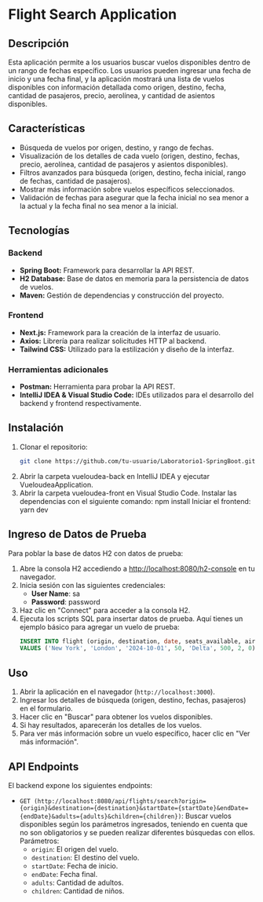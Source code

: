 # Flight Search Application

## Descripción

Esta aplicación permite a los usuarios buscar vuelos disponibles dentro de un rango de fechas específico. Los usuarios pueden ingresar una fecha de inicio y una fecha final, y la aplicación mostrará una lista de vuelos disponibles con información detallada como origen, destino, fecha, cantidad de pasajeros, precio, aerolínea, y cantidad de asientos disponibles.

## Características

- Búsqueda de vuelos por origen, destino, y rango de fechas.
- Visualización de los detalles de cada vuelo (origen, destino, fechas, precio, aerolínea, cantidad de pasajeros y asientos disponibles).
- Filtros avanzados para búsqueda (origen, destino, fecha inicial, rango de fechas, cantidad de pasajeros).
- Mostrar más información sobre vuelos específicos seleccionados.
- Validación de fechas para asegurar que la fecha inicial no sea menor a la actual y la fecha final no sea menor a la inicial.

## Tecnologías

### Backend
- **Spring Boot:** Framework para desarrollar la API REST.
- **H2 Database:** Base de datos en memoria para la persistencia de datos de vuelos.
- **Maven:** Gestión de dependencias y construcción del proyecto.

### Frontend
- **Next.js:** Framework para la creación de la interfaz de usuario.
- **Axios:** Librería para realizar solicitudes HTTP al backend.
- **Tailwind CSS:** Utilizado para la estilización y diseño de la interfaz.

### Herramientas adicionales
- **Postman:** Herramienta para probar la API REST.
- **IntelliJ IDEA & Visual Studio Code:** IDEs utilizados para el desarrollo del backend y frontend respectivamente.

## Instalación

1. Clonar el repositorio:
   ```bash
   git clone https://github.com/tu-usuario/Laboratorio1-SpringBoot.git
3. Abrir la carpeta vueloudea-back en IntelliJ IDEA y ejecutar VueloudeaApplication.
4. Abrir la carpeta vueloudea-front en Visual Studio Code. Instalar las dependencias con el siguiente comando:
   npm install
   Iniciar el frontend:
   yarn dev

## Ingreso de Datos de Prueba

Para poblar la base de datos H2 con datos de prueba:

1. Abre la consola H2 accediendo a [http://localhost:8080/h2-console](http://localhost:8080/h2-console) en tu navegador.
2. Inicia sesión con las siguientes credenciales:
   - **User Name**: sa
   - **Password**: password
3. Haz clic en "Connect" para acceder a la consola H2.
4. Ejecuta los scripts SQL para insertar datos de prueba. Aquí tienes un ejemplo básico para agregar un vuelo de prueba:
   ```sql
   INSERT INTO flight (origin, destination, date, seats_available, airline, price, adults, children)
   VALUES ('New York', 'London', '2024-10-01', 50, 'Delta', 500, 2, 0);

## Uso

1. Abrir la aplicación en el navegador (`http://localhost:3000`).
2. Ingresar los detalles de búsqueda (origen, destino, fechas, pasajeros) en el formulario.
3. Hacer clic en "Buscar" para obtener los vuelos disponibles.
4. Si hay resultados, aparecerán los detalles de los vuelos.
5. Para ver más información sobre un vuelo específico, hacer clic en "Ver más información".

## API Endpoints

El backend expone los siguientes endpoints:

- `GET (http://localhost:8080/api/flights/search?origin={origin}&destination={destination}&startDate={startDate}&endDate={endDate}&adults={adults}&children={children})`: Buscar vuelos disponibles según los parámetros ingresados, teniendo en cuenta que no son obligatorios y se pueden realizar diferentes búsquedas con ellos. Parámetros:
  - `origin`: El origen del vuelo.
  - `destination`: El destino del vuelo.
  - `startDate`: Fecha de inicio.
  - `endDate`: Fecha final.
  - `adults`: Cantidad de adultos.
  - `children`: Cantidad de niños.
